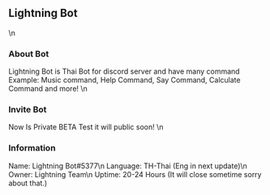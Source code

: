 ## Lightning Bot
\n
### About Bot
Lightning Bot is Thai Bot for discord server and have many command
Example: Music command, Help Command, Say Command, Calculate Command and more!
\n
### Invite Bot
Now Is Private BETA Test it will public soon!
\n
### Information
Name: Lightning Bot#5377\n
Language: TH-Thai (Eng in next update)\n
Owner: Lightning Team\n
Uptime: 20-24 Hours (It will close sometime sorry about that.)
